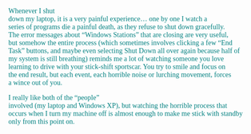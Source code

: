 <font face="Trebuchet MS" color="teal">Whenever I shut<br /> down my laptop, it is a very painful experience&#8230; one by one I watch&nbsp;a<br /> series of programs die a painful death, as they refuse to shut down gracefully.<br /> The error messages about &#8220;Windows Stations&#8221; that are closing are very useful,<br /> but somehow the entire process (which sometimes involves clicking a few &#8220;End<br /> Task&#8221; buttons, and maybe even selecting Shut Down all over again because half of<br /> my system is still breathing) reminds me a lot of watching someone you love<br /> learning to drive with your stick-shift sportscar. You try to smile and focus on<br /> the end result, but each event, each horrible noise or lurching movement, forces<br /> a wince out of you.</font> 

<font face="Trebuchet MS" color="teal">I really like both of the &#8220;people&#8221;<br /> involved (my laptop and Windows XP), but watching the horrible process that<br /> occurs when I turn my machine off is almost enough to make me stick with standby<br /> only from this point on.</font>